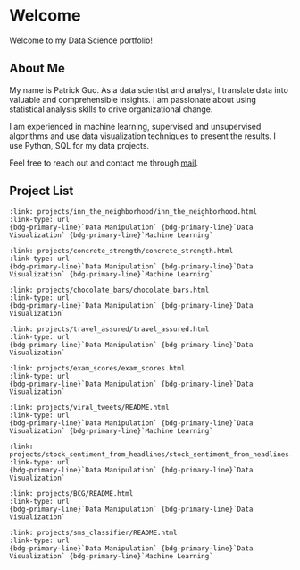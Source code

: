 # Welcome

Welcome to my Data Science portfolio!

## About Me

My name is Patrick Guo. As a data scientist and analyst, I translate data into valuable and comprehensible insights. I am passionate about using statistical analysis skills to drive organizational change.

I am experienced in machine learning, supervised and unsupervised algorithms and use data visualization techniques to present the results. I use Python, SQL for my data projects.

Feel free to reach out and contact me through [mail](mailto:shpatrickguo@gmail.com).

## Project List

````{card} Inn the Neighborhood - Rental Price Prediction
:link: projects/inn_the_neighborhood/inn_the_neighborhood.html
:link-type: url
{bdg-primary-line}`Data Manipulation` {bdg-primary-line}`Data Visualization` {bdg-primary-line}`Machine Learning`
````

````{card} Predict Concrete Strength
:link: projects/concrete_strength/concrete_strength.html
:link-type: url
{bdg-primary-line}`Data Manipulation` {bdg-primary-line}`Data Visualization` {bdg-primary-line}`Machine Learning`
````

````{card} Finding the best chocolate bars
:link: projects/chocolate_bars/chocolate_bars.html
:link-type: url
{bdg-primary-line}`Data Manipulation` {bdg-primary-line}`Data Visualization`
````

````{card} Travel Assured - Travel Insurance Analysis
:link: projects/travel_assured/travel_assured.html
:link-type: url
{bdg-primary-line}`Data Manipulation` {bdg-primary-line}`Data Visualization`
````

````{card} Do test preparation courses help you prepare for exams?
:link: projects/exam_scores/exam_scores.html
:link-type: url
{bdg-primary-line}`Data Manipulation` {bdg-primary-line}`Data Visualization`
````

````{card} Viral Tweets Prediction Challenge
:link: projects/viral_tweets/README.html
:link-type: url
{bdg-primary-line}`Data Manipulation` {bdg-primary-line}`Data Visualization` {bdg-primary-line}`Machine Learning`
````

````{card} Stock Sentiment Analysis from News Headlines
:link: projects/stock_sentiment_from_headlines/stock_sentiment_from_headlines.html
:link-type: url
{bdg-primary-line}`Data Manipulation` {bdg-primary-line}`Data Visualization`
````

````{card} PowerCo - Is Churn driven by price sensitivity?
:link: projects/BCG/README.html
:link-type: url
{bdg-primary-line}`Data Manipulation` {bdg-primary-line}`Data Visualization`
````

````{card} Neural Network SMS Text Classifier
:link: projects/sms_classifier/README.html
:link-type: url
{bdg-primary-line}`Data Manipulation` {bdg-primary-line}`Data Visualization` {bdg-primary-line}`Machine Learning`
````
